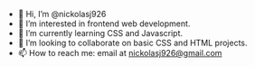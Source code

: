 - 👋 Hi, I’m @nickolasj926
- 👀 I’m interested in frontend web development.
- 🌱 I’m currently learning CSS and Javascript.
- 💞️ I’m looking to collaborate on basic CSS and HTML projects.
- 📫 How to reach me: email at nickolasj926@gmail.com
<!---
nickolasj926/nickolasj926 is a ✨ special ✨ repository because its `README.md` (this file) appears on your GitHub profile.
You can click the Preview link to take a look at your changes.
--->
